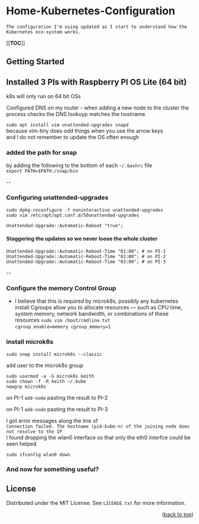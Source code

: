 # Home-Kubernetes-Configuration
    The configuration I'm using updated as I start to understand how the Kubernetes eco-system works.
    
[[__TOC__]]

<!-- GETTING STARTED -->
## Getting Started

## Installed 3 PIs with Raspberry PI OS Lite (64 bit) 
k8s will only run on 64 bit OSs

Configured DNS on my router - when adding a new node to the cluster the process checks the DNS lookuyp matches the hostname.

`sudo apt install vim unattended-upgrades snapd`  
because vim-tiny does odd things when you use the arrow keys  
and I do not remember to update the OS often enough  

### added the path for snap
by adding the following to the bottom of each `~/.bashrc` file  
`export PATH=$PATH:/snap/bin`


--

### Configuring unattended-upgrades
```
sudo dpkg-reconfigure -f noninteractive unattended-upgrades
sudo vim /etc/apt/apt.conf.d/50unattended-upgrades
```

`Unattended-Upgrade::Automatic-Reboot "true";`  

#### Staggering the updates so we never loose the whole cluster   
`Unattended-Upgrade::Automatic-Reboot-Time "01:00"; # on PI-1`  
`Unattended-Upgrade::Automatic-Reboot-Time "02:00"; # on PI-2`  
`Unattended-Upgrade::Automatic-Reboot-Time "03:00"; # on PI-3`  

--
### Configure the memory Control Group
- I believe that this is required by microk8s, possibly any kubernetes install
Cgroups allow you to allocate resources — such as CPU time, system memory, network bandwidth, or combinations of these resources
`sudo vim /boot/cmdline.txt`  
`cgroup_enable=memory cgroup_memory=1`  

### install microk8s
`sudo snap install microk8s --classic`  

add user to the microk8s group
```
sudo usermod -a -G microk8s keith
sudo chown -f -R keith ~/.kube
newgrp microk8s
```

on PI-1
`add-node`
pasting the result to PI-2

on PI-1
`add-node`
pasting the result to PI-3

I got error messages along the line of  
`Connection failed. The hostname (pi4-kube-n) of the joining node does not resolve to the IP`  
I found dropping the wlan0 interface so that only the eth0 interfce could be seen helped

`sudo ifconfig wlan0 down`

### And now for something useful?


## License
Distributed under the MIT License. See `LICENSE.txt` for more information.

<p align="right">(<a href="#top">back to top</a>)</p>



